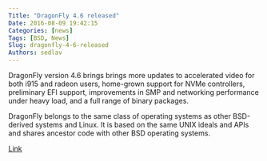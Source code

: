```yaml
---
Title: "DragonFly 4.6 released"
Date: 2016-08-09 19:42:15
Categories: [news]
Tags: [BSD, News]
Slug: dragonfly-4-6-released
Authors: sedlav
---
```


DragonFly version 4.6 brings brings more updates to accelerated video for both i915 and radeon users, home-grown support for NVMe controllers, preliminary EFI support, improvements in SMP and networking performance under heavy load, and a full range of binary packages.

DragonFly belongs to the same class of operating systems as other BSD-derived systems and Linux. It is based on the same UNIX ideals and APIs and shares ancestor code with other BSD operating systems.

[Link](http://www.dragonflybsd.org/)
